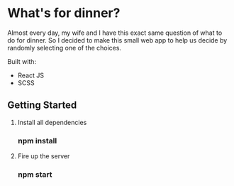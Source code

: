 # What's for dinner?

Almost every day, my wife and I have this exact same question of what to do for dinner. So I decided to make this small web app to help us decide by randomly selecting one of the choices. 

Built with: 
  - React JS
  - SCSS

## Getting Started
  1. Install all dependencies
        ### npm install
  2. Fire up the server
        ### npm start


